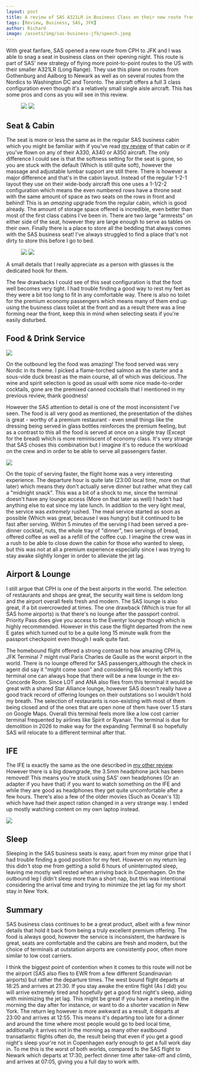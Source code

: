 ```yaml
---
layout: post
title: A review of SAS A321LR in Business Class on their new route from CPH to JFK
tags: [Review, Business, SAS, JFK]
author: Richard
image: /assets/img/sas-business-jfk/speech.jpeg
---
```


With great fanfare, SAS opened a new route from CPH to JFK and I was able to snag a seat in business class on their opening night. This route is part of SAS' new strategy of flying more point-to-point routes to the US with their smaller A321LR (Long Range). They use this plane on routes from Gothenburg and Aalborg to Newark as well as on several routes from the Nordics to Washington DC and Toronto. The aircraft offers a full 3 class configuration even though it's a relatively small single aisle aircraft. This has some pros and cons as you will see in this review.

<figure>
<img src="/assets/img/sas-business-jfk/speech2.jpeg" class="half"/>
<img src="/assets/img/sas-business-jfk/ribbon.jpeg" class="half"/>
</figure>

## Seat & Cabin

The seat is more or less the same as in the regular SAS business cabin which you might be familiar with if you've read [my review](/sas-business-review/) of that cabin or if you've flown on any of their A330, A340 or A350 aircraft. The only difference I could see is that the softness setting for the seat is gone, so you are stuck with the default (Which is still quite soft), however the massage and adjustable lumbar support are still there. There is however a major difference and that's in the cabin layout. Instead of the regular 1-2-1 layout they use on their wide-body aircraft this one uses a 1-1/2-2 configuration which means the even numbered rows have a throne seat with the same amount of space as two seats on the rows in front and behind! This is an _amazing_ upgrade from the regular cabin, which is good already. The amount of storage space offered is incredible, even better than most of the first class cabins I've been in. There are two large "armrests" on either side of the seat, however they are large enough to serve as tables on their own. Finally there is a place to store all the bedding that always comes with the SAS business seat! I've always struggled to find a place that's not dirty to store this before I go to bed.

<figure>
<img src="/assets/img/sas-business-jfk/seat.jpeg" class="half"/>
<img src="/assets/img/sas-business-jfk/hook.jpeg" class="half"/>
</figure>

A small details that I really appreciate as a person with glasses is the dedicated hook for them.

The few drawbacks I could see of this seat configuration is that the foot well becomes very tight. I had trouble finding a good way to rest my feet as they were a bit too long to fit in any comfortable way. There is also no toilet for the premium economy passengers which means many of them end up using the business class toilet at the front and as a result there was a line forming near the front, keep this in mind when selecting seats if you're easily disturbed.

## Food & Drink Service

<img src="/assets/img/sas-business-jfk/food.jpeg" class="full"/>

On the outbound leg the food was amazing! The food served was very Nordic in its theme. I picked a flame-torched salmon as the starter and a sous-vide duck breast as the main course, all of which was delicious. The wine and spirit selection is good as usual with some nice made-to-order cocktails, gone are the premixed canned cocktails that I mentioned in my previous review, thank goodness!

However the SAS attention to detail is one of the most inconsistent I've seen. The food is all very good as mentioned, the presentation of the dishes is great - worthy of a premium restaurant - even small things like the dressing being served in glass bottles reinforces the premium feeling, but as a contrast to this all the food is served at once on a single tray (Except for the bread) which is more reminiscent of economy class. It's very strange that SAS choses this combination but I imagine it's to reduce the workload on the crew and in order to be able to serve all passengers faster.

<img src="/assets/img/sas-business-jfk/food2.jpeg" class="full"/>

On the topic of serving faster, the flight home was a very interesting experience. The departure hour is quite late (23:00 local time, more on that later) which means they don't actually serve dinner but rather what they call a "midnight snack". This was a bit of a shock to me, since the terminal doesn't have any lounge access (More on that later as well) I hadn't had anything else to eat since my late lunch. In addition to the very light meal, the service was _extremely_ rushed. The meal service started as soon as possible (Which was great, because I was hungry) but it continued to be fast after serving. Within 5 minutes of the serving I had been served a pre-dinner cocktail, nuts, the whole tray of "dinner", two servings of bread, offered coffee as well as a refill of the coffee cup. I imagine the crew was in a rush to be able to close down the cabin for those who wanted to sleep, but this was not at all a premium experience especially since I was trying to stay awake slightly longer in order to alleviate the jet lag.

## Airport & Lounge

I still argue that CPH is one of the best airports in the world. The selection of restaurants and shops are great, the security wait time is seldom long and the airport overall feels fresh and modern. The SAS lounge is also great, if a bit overcrowded at times. The one drawback (Which is true for all SAS home airports) is that there's no lounge after the passport control. Priority Pass does give you access to the Eventyr lounge though which is highly recommended. However in this case the flight departed from the new E gates which turned out to be a quite long 15 minute walk from the passport checkpoint even though I walk quite fast.

The homebound flight offered a strong contrast to how amazing CPH is, JFK Terminal 7 might rival Paris Charles de Gaulle as the worst airport in the world. There is no lounge offered for SAS passengers,although the check in agent did say it "might come soon" and considering BA recently left this terminal one can always hope that there will be a new lounge in the ex-Concorde Room. Since LOT and ANA also flies from this terminal it would be great with a shared Star Alliance lounge, however SAS doesn't really have a good track record of offering lounges on their outstations so I wouldn't hold my breath. The selection of restaurants is non-existing with most of them being closed and of the ones that are open none of them have over 1.5 stars on Google Maps. Overall this terminal feels more like a low cost carrier terminal frequented by airlines like Spirit or Ryanair. The terminal is due for demolition in 2026 to make way for the expanding Terminal 6 so hopefully SAS will relocate to a different terminal after that.

## IFE

The IFE is exactly the same as the one described in [my other review](/sas-business-review/). However there is a big downgrade, the 3.5mm headphone jack has been removed! This means you're stuck using SAS' own headphones (Or an adapter if you have that) if you want to watch something on the IFE and while they are good as headphones they get quite uncomfortable after a few hours. There's also a few of the older movies (Such as Ocean's 13) which have had their aspect ration changed in a very strange way. I ended up mostly watching content on my own laptop instead.

<img src="/assets/img/sas-business-jfk/ife.jpeg" class="full"/>

## Sleep

Sleeping in the SAS business seats is easy, apart from my minor gripe that I had trouble finding a good position for my feet. However on my return leg this didn't stop me from getting a solid 6 hours of uninterrupted sleep, leaving me mostly well rested when arriving back in Copenhagen. On the outbound leg I didn't sleep more than a short nap, but this was intentional considering the arrival time and trying to minimize the jet lag for my short stay in New York.

## Summary

SAS business class continues to be a great product, albeit with a few minor details that hold it back from being a truly excellent premium offering. The food is always good, however the service is inconsistent, the hardware is great, seats are comfortable and the cabins are fresh and modern, but the choice of terminals at outstation airports are consistently poor, often more similar to low cost carriers.

I think the biggest point of contention when it comes to this route will not be the airport (SAS also flies to EWR from a few different Scandinavian airports) but rather the departure times. The west bound flight departs at 18:25 and arrives at 21:30. If you stay awake the entire flight (As I did) you will arrive extremely tired and hopefully get a good first night's sleep, aiding with minimizing the jet lag. This might be great if you have a meeting in the morning the day after for instance, or want to do a shorter vacation in New York. The return leg however is more awkward as a result, it departs at 23:00 and arrives at 12:55. This means it's departing too late for a dinner and around the time where most people would go to bed local time, additionally it arrives not in the morning as many other eastbound transatlantic flights often do, the result being that even if you get a good night's sleep your're not in Copenhagen early enough to get a full work day in. To me this is the worst of both worlds, compared to the SAS flight to Newark which departs at 17:30, perfect dinner time after take-off and climb, and arrives at 07:05, giving you a full day to work with.

<script type="application/ld+json">
{
  "@context": "https://schema.org/", 
  "@type": "Product", 
  "name": "SAS A321LR Business Class",
  "image": "https://blog.awardfares.com/assets/img/sas-business-jfk/speech.jpeg",
  "description": "Review of the business class cabin and service on Scandinavian Airlines A321LR (Copenhagen to New York JFK)",
  "brand": {
    "@type": "Brand",
    "name": "Scandinavian Airlines SAS"
  },
  "aggregateRating": {
    "@type": "AggregateRating",
    "ratingValue": "4.3",
    "bestRating": "5",
    "worstRating": "1",
    "ratingCount": "1",
    "reviewCount": "1"
  },
  "review": {
    "@type": "Review",
    "name": "Solid service with challenging schedule",
    "reviewBody": "SAS business class continues to be a great product, albeit with minor details holding it back from being a truly excellent premium offering. The food is always good. However, the service is inconsistent, the hardware is great, the seats are comfortable, and the cabins are fresh and modern. Still, the choice of terminals at outstation airports is consistently poor, often more similar to low-cost carriers. I think the biggest point of contention regarding this route will not be the airport (SAS also flies to EWR from a few different Scandinavian airports) but rather the departure times. The westbound flight departs at 18:25 and arrives at 21:30. If you stay awake the entire flight (As I did), you will arrive extremely tired and hopefully get a good first night’s sleep, aiding with minimizing the jet lag. This might be great if you have a meeting in the morning the day after, for instance, or want to do a shorter vacation in New York. The return leg, however, is more awkward as a result; it departs at 23:00 and arrives at 12:55. This means it’s departing too late for dinner and around the time when most people would go to bed local time. Additionally, it arrives not in the morning as many other eastbound transatlantic flights often do, the result being that even if you get a good night’s sleep, you’re not in Copenhagen early enough to get a full work day in. To me, this is the worst of both worlds, compared to the SAS flight to Newark, which departs at 17:30, perfect dinner time after take-off and climb, and arrives at 07:05, giving you a full day to work with.",
    "reviewRating": {
      "@type": "Rating",
      "ratingValue": "4.3",
      "bestRating": "5",
      "worstRating": "1"
    },
    "datePublished": "2023-02-17",
    "author": {"@type": "Person", "name": "Philip Bergqvist"},
    "publisher": {"@type": "Organization", "name": "AwardFares"}
  }
}
</script>
